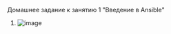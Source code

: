 Домашнее задание к занятию 1 "Введение в Ansible"

1) ![image](https://github.com/cotangence/ansible1/assets/160312212/c09b718c-a33d-47b4-900d-c744e66c4a66)
